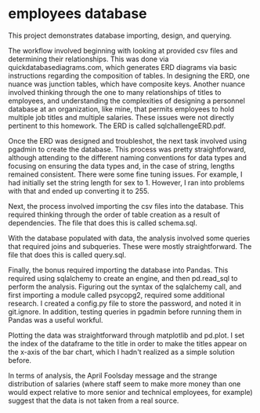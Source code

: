 # employees database

This project demonstrates database importing, design, and querying.

The workflow involved beginning with looking at provided csv files and determining their relationships. This was done via quickdatabasediagrams.com, which generates ERD diagrams via basic instructions regarding the composition of tables. In designing the ERD, one nuance was junction tables, which have composite keys. Another nuance involved thinking through the one to many relationships of titles to employees, and understanding the complexities of designing a personnel database at an organization, like mine, that permits employees to hold multiple job titles and multiple salaries. These issues were not directly pertinent to this homework. The ERD is called sqlchallengeERD.pdf.

Once the ERD was designed and troubleshot, the next task involved using pgadmin to create the database. This process was pretty straightforward, although attending to the different naming conventions for data types and focusing on ensuring the data types and, in the case of string, lengths remained consistent. There were some fine tuning issues. For example, I had initially set the string length for sex to 1. However, I ran into problems with that and ended up converting it to 255.

Next, the process involved importing the csv files into the database. This required thinking through the order of table creation as a result of dependencies. The file that does this is called schema.sql.

With the database populated with data, the analysis involved some queries that required joins and subqueries. These were mostly straightforward. The file that does this is called query.sql.

Finally, the bonus required importing the database into Pandas. This required using sqlalchemy to create an engine, and then pd.read_sql to perform the analysis. Figuring out the syntax of the sqlalchemy call, and first importing a module called psycopg2, required some additional research. I created a config.py file to store the password, and noted it in git.ignore. In addition, testing queries in pgadmin before running them in Pandas was a useful workful.

Plotting the data was straightforward through matplotlib and pd.plot. I set the index of the dataframe to the title in order to make the titles appear on the x-axis of the bar chart, which I hadn't realized as a simple solution before.

In terms of analysis, the April Foolsday message and the strange distribution of salaries (where staff seem to make more money than one would expect relative to more senior and technical employees, for example) suggest that the data is not taken from a real source.

